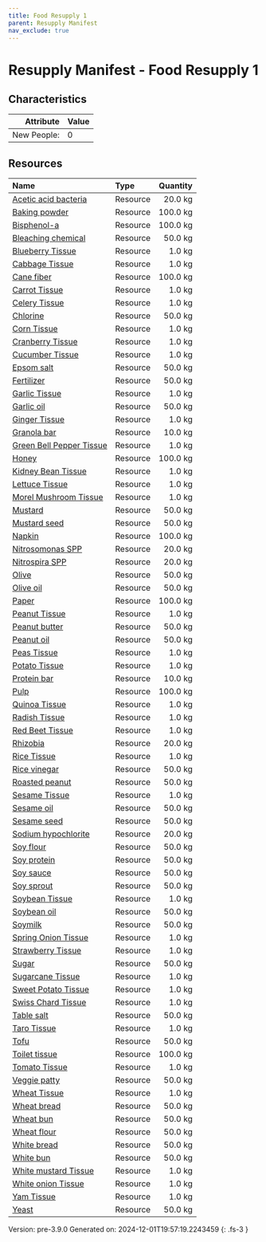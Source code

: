 ```yaml
---
title: Food Resupply 1
parent: Resupply Manifest
nav_exclude: true
---
```

# Resupply Manifest - Food Resupply 1

## Characteristics

| Attribute      | Value |
|--------:|:------|
|New People:|0|


## Resources

| Name | Type | Quantity |
|:-----|:-----|-----:|
|[Acetic acid bacteria](../resource/acetic-acid-bacteria.html)|Resource|20.0 kg|
|[Baking powder](../resource/baking-powder.html)|Resource|100.0 kg|
|[Bisphenol-a](../resource/bisphenol-a.html)|Resource|100.0 kg|
|[Bleaching chemical](../resource/bleaching-chemical.html)|Resource|50.0 kg|
|[Blueberry Tissue](../resource/blueberry-tissue.html)|Resource|1.0 kg|
|[Cabbage Tissue](../resource/cabbage-tissue.html)|Resource|1.0 kg|
|[Cane fiber](../resource/cane-fiber.html)|Resource|100.0 kg|
|[Carrot Tissue](../resource/carrot-tissue.html)|Resource|1.0 kg|
|[Celery Tissue](../resource/celery-tissue.html)|Resource|1.0 kg|
|[Chlorine](../resource/chlorine.html)|Resource|50.0 kg|
|[Corn Tissue](../resource/corn-tissue.html)|Resource|1.0 kg|
|[Cranberry Tissue](../resource/cranberry-tissue.html)|Resource|1.0 kg|
|[Cucumber Tissue](../resource/cucumber-tissue.html)|Resource|1.0 kg|
|[Epsom salt](../resource/epsom-salt.html)|Resource|50.0 kg|
|[Fertilizer](../resource/fertilizer.html)|Resource|50.0 kg|
|[Garlic Tissue](../resource/garlic-tissue.html)|Resource|1.0 kg|
|[Garlic oil](../resource/garlic-oil.html)|Resource|50.0 kg|
|[Ginger Tissue](../resource/ginger-tissue.html)|Resource|1.0 kg|
|[Granola bar](../resource/granola-bar.html)|Resource|10.0 kg|
|[Green Bell Pepper Tissue](../resource/green-bell-pepper-tissue.html)|Resource|1.0 kg|
|[Honey](../resource/honey.html)|Resource|100.0 kg|
|[Kidney Bean Tissue](../resource/kidney-bean-tissue.html)|Resource|1.0 kg|
|[Lettuce Tissue](../resource/lettuce-tissue.html)|Resource|1.0 kg|
|[Morel Mushroom Tissue](../resource/morel-mushroom-tissue.html)|Resource|1.0 kg|
|[Mustard](../resource/mustard.html)|Resource|50.0 kg|
|[Mustard seed](../resource/mustard-seed.html)|Resource|50.0 kg|
|[Napkin](../resource/napkin.html)|Resource|100.0 kg|
|[Nitrosomonas SPP](../resource/nitrosomonas-spp.html)|Resource|20.0 kg|
|[Nitrospira SPP](../resource/nitrospira-spp.html)|Resource|20.0 kg|
|[Olive](../resource/olive.html)|Resource|50.0 kg|
|[Olive oil](../resource/olive-oil.html)|Resource|50.0 kg|
|[Paper](../resource/paper.html)|Resource|100.0 kg|
|[Peanut Tissue](../resource/peanut-tissue.html)|Resource|1.0 kg|
|[Peanut butter](../resource/peanut-butter.html)|Resource|50.0 kg|
|[Peanut oil](../resource/peanut-oil.html)|Resource|50.0 kg|
|[Peas Tissue](../resource/peas-tissue.html)|Resource|1.0 kg|
|[Potato Tissue](../resource/potato-tissue.html)|Resource|1.0 kg|
|[Protein bar](../resource/protein-bar.html)|Resource|10.0 kg|
|[Pulp](../resource/pulp.html)|Resource|100.0 kg|
|[Quinoa Tissue](../resource/quinoa-tissue.html)|Resource|1.0 kg|
|[Radish Tissue](../resource/radish-tissue.html)|Resource|1.0 kg|
|[Red Beet Tissue](../resource/red-beet-tissue.html)|Resource|1.0 kg|
|[Rhizobia](../resource/rhizobia.html)|Resource|20.0 kg|
|[Rice Tissue](../resource/rice-tissue.html)|Resource|1.0 kg|
|[Rice vinegar](../resource/rice-vinegar.html)|Resource|50.0 kg|
|[Roasted peanut](../resource/roasted-peanut.html)|Resource|50.0 kg|
|[Sesame Tissue](../resource/sesame-tissue.html)|Resource|1.0 kg|
|[Sesame oil](../resource/sesame-oil.html)|Resource|50.0 kg|
|[Sesame seed](../resource/sesame-seed.html)|Resource|50.0 kg|
|[Sodium hypochlorite](../resource/sodium-hypochlorite.html)|Resource|20.0 kg|
|[Soy flour](../resource/soy-flour.html)|Resource|50.0 kg|
|[Soy protein](../resource/soy-protein.html)|Resource|50.0 kg|
|[Soy sauce](../resource/soy-sauce.html)|Resource|50.0 kg|
|[Soy sprout](../resource/soy-sprout.html)|Resource|50.0 kg|
|[Soybean Tissue](../resource/soybean-tissue.html)|Resource|1.0 kg|
|[Soybean oil](../resource/soybean-oil.html)|Resource|50.0 kg|
|[Soymilk](../resource/soymilk.html)|Resource|50.0 kg|
|[Spring Onion Tissue](../resource/spring-onion-tissue.html)|Resource|1.0 kg|
|[Strawberry Tissue](../resource/strawberry-tissue.html)|Resource|1.0 kg|
|[Sugar](../resource/sugar.html)|Resource|50.0 kg|
|[Sugarcane Tissue](../resource/sugarcane-tissue.html)|Resource|1.0 kg|
|[Sweet Potato Tissue](../resource/sweet-potato-tissue.html)|Resource|1.0 kg|
|[Swiss Chard Tissue](../resource/swiss-chard-tissue.html)|Resource|1.0 kg|
|[Table salt](../resource/table-salt.html)|Resource|50.0 kg|
|[Taro Tissue](../resource/taro-tissue.html)|Resource|1.0 kg|
|[Tofu](../resource/tofu.html)|Resource|50.0 kg|
|[Toilet tissue](../resource/toilet-tissue.html)|Resource|100.0 kg|
|[Tomato Tissue](../resource/tomato-tissue.html)|Resource|1.0 kg|
|[Veggie patty](../resource/veggie-patty.html)|Resource|50.0 kg|
|[Wheat Tissue](../resource/wheat-tissue.html)|Resource|1.0 kg|
|[Wheat bread](../resource/wheat-bread.html)|Resource|50.0 kg|
|[Wheat bun](../resource/wheat-bun.html)|Resource|50.0 kg|
|[Wheat flour](../resource/wheat-flour.html)|Resource|50.0 kg|
|[White bread](../resource/white-bread.html)|Resource|50.0 kg|
|[White bun](../resource/white-bun.html)|Resource|50.0 kg|
|[White mustard Tissue](../resource/white-mustard-tissue.html)|Resource|1.0 kg|
|[White onion Tissue](../resource/white-onion-tissue.html)|Resource|1.0 kg|
|[Yam Tissue](../resource/yam-tissue.html)|Resource|1.0 kg|
|[Yeast](../resource/yeast.html)|Resource|50.0 kg|


   

    
Version: pre-3.9.0 Generated on: 2024-12-01T19:57:19.2243459
{: .fs-3 }